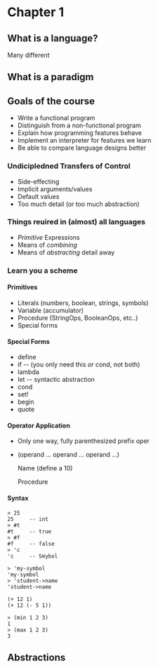 # Chapter 1

## What is a language?

Many different

## What is a paradigm



## Goals of the course

* Write a functional program
* Distinguish from a non-functional program
* Explain how programming features behave
* Implement an interpreter for features we learn
* Be able to compare language designs better

### Undicipledned Transfers of Control

* Side-effecting
* Implicit arguments/values
* Default values
* Too much detail (or too much abstraction)

### Things reuired in (almost) all languages

* _Primitive_ Expressions
* Means of _combining_
* Means of _abstracting_ detail away

### Learn you a scheme

#### Primitives

* Literals (numbers, boolean, strings, symbols)
* Variable (accumulator)
* Procedure (StringOps, BooleanOps, etc..)
* Special forms

#### Special Forms

* define
* if -- (you only need this _or_ cond, not both)
* lambda
* let -- syntactic abstraction
* cond
* set!
* begin
* quote

#### Operator Application

* Only one way, fully parenthesized prefix oper
* (operand ... operand ... operand ...)

    Name
    (define a 10)

    Procedure

#### Syntax

    > 25
    25     -- int
    > #t
    #t     -- true
    > #f
    #f     -- false
    > 'c
    'c     -- Smybol

    > 'my-symbol
    'my-symbol
    > 'student->name
    'student->name

    (+ 12 1)
    (+ 12 (- 5 1))

    > (min 1 2 3)
    1
    > (max 1 2 3)
    3

## Abstractions

